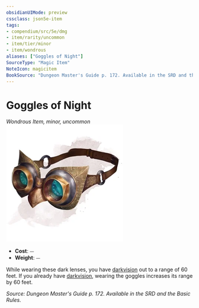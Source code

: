```yaml
---
obsidianUIMode: preview
cssclass: json5e-item
tags:
- compendium/src/5e/dmg
- item/rarity/uncommon
- item/tier/minor
- item/wondrous
aliases: ["Goggles of Night"]
SourceType: "Magic Item"
NoteIcon: magicitem
BookSource: "Dungeon Master's Guide p. 172. Available in the SRD and the Basic Rules."
---
```

# Goggles of Night
*Wondrous Item, minor, uncommon*  
![](https://raw.githubusercontent.com/5etools-mirror-2/5etools-img/main/items/DMG/Goggles%20of%20Night.webp#right)  

- **Cost**: ⏤
- **Weight**: ⏤

While wearing these dark lenses, you have [darkvision](/2-Mechanics/CLI/rules/senses.md#darkvision) out to a range of 60 feet. If you already have [darkvision](/2-Mechanics/CLI/rules/senses.md#darkvision), wearing the goggles increases its range by 60 feet.

*Source: Dungeon Master's Guide p. 172. Available in the SRD and the Basic Rules.*